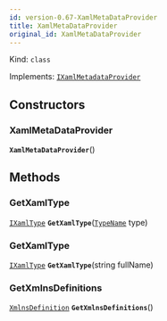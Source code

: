 ```yaml
---
id: version-0.67-XamlMetaDataProvider
title: XamlMetaDataProvider
original_id: XamlMetaDataProvider
---
```


Kind: `class`

Implements: [`IXamlMetadataProvider`](https://docs.microsoft.com/uwp/api/Windows.UI.Xaml.Markup.IXamlMetadataProvider)


## Constructors
### XamlMetaDataProvider
 **`XamlMetaDataProvider`**()




## Methods
### GetXamlType
[`IXamlType`](https://docs.microsoft.com/uwp/api/Windows.UI.Xaml.Markup.IXamlType) **`GetXamlType`**([`TypeName`](https://docs.microsoft.com/uwp/api/Windows.UI.Xaml.Interop.TypeName) type)



### GetXamlType
[`IXamlType`](https://docs.microsoft.com/uwp/api/Windows.UI.Xaml.Markup.IXamlType) **`GetXamlType`**(string fullName)



### GetXmlnsDefinitions
[`XmlnsDefinition`](https://docs.microsoft.com/uwp/api/Windows.UI.Xaml.Markup.XmlnsDefinition) **`GetXmlnsDefinitions`**()




